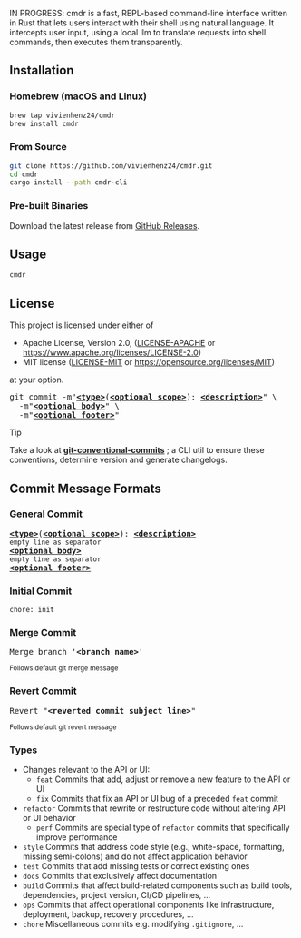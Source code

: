IN PROGRESS: cmdr is a fast, REPL-based command-line interface written in Rust that lets users interact with their shell using natural language. It intercepts user input, using a local llm to translate requests into shell commands, then executes them transparently.

## Installation

### Homebrew (macOS and Linux)

```bash
brew tap vivienhenz24/cmdr
brew install cmdr
```

### From Source

```bash
git clone https://github.com/vivienhenz24/cmdr.git
cd cmdr
cargo install --path cmdr-cli
```

### Pre-built Binaries

Download the latest release from [GitHub Releases](https://github.com/cmdr-project/cmdr/releases).

## Usage

```bash
cmdr
```

## License

This project is licensed under either of

 * Apache License, Version 2.0, ([LICENSE-APACHE](LICENSE-APACHE) or https://www.apache.org/licenses/LICENSE-2.0)
 * MIT license ([LICENSE-MIT](LICENSE-MIT) or https://opensource.org/licenses/MIT)

at your option.


<pre>
git commit -m"<b><a href="#types">&lt;type&gt;</a></b></font>(<b><a href="#scopes">&lt;optional scope&gt;</a></b>): <b><a href="#description">&lt;description&gt;</a></b>" \
  -m"<b><a href="#body">&lt;optional body&gt;</a></b>" \
  -m"<b><a href="#footer">&lt;optional footer&gt;</a></b>"
</pre>

> [!TIP]
> Take a look at **[git-conventional-commits](https://github.com/qoomon/git-conventional-commits)** ; a CLI util to ensure these conventions, determine version and generate changelogs.

## Commit Message Formats

### General Commit
<pre>
<b><a href="#types">&lt;type&gt;</a></b></font>(<b><a href="#scopes">&lt;optional scope&gt;</a></b>): <b><a href="#description">&lt;description&gt;</a></b>
<sub>empty line as separator</sub>
<b><a href="#body">&lt;optional body&gt;</a></b>
<sub>empty line as separator</sub>
<b><a href="#footer">&lt;optional footer&gt;</a></b>
</pre>

### Initial Commit 
```
chore: init
```

### Merge Commit
<pre>
Merge branch '<b>&lt;branch name&gt;</b>'
</pre>
<sup>Follows default git merge message</sup>

### Revert Commit
<pre>
Revert "<b>&lt;reverted commit subject line&gt;</b>"
</pre>
<sup>Follows default git revert message</sup>


### Types
- Changes relevant to the API or UI:
    - `feat` Commits that add, adjust or remove a new feature to the API or UI
    - `fix` Commits that fix an API or UI bug of a preceded `feat` commit
- `refactor` Commits that rewrite or restructure code without altering API or UI behavior
    - `perf` Commits are special type of `refactor` commits that specifically improve performance
- `style` Commits that address code style (e.g., white-space, formatting, missing semi-colons) and do not affect application behavior
- `test` Commits that add missing tests or correct existing ones
- `docs` Commits that exclusively affect documentation
- `build` Commits that affect build-related components such as build tools, dependencies, project version, CI/CD pipelines, ...
- `ops` Commits that affect operational components like infrastructure, deployment, backup, recovery procedures, ...
- `chore` Miscellaneous commits e.g. modifying `.gitignore`, ...

